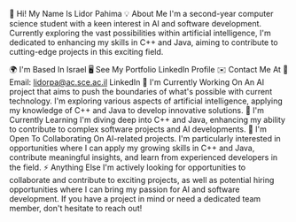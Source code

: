 👋 Hi! My Name Is Lidor Pahima
💡 About Me
I'm a second-year computer science student with a keen interest in AI and software development. Currently exploring the vast possibilities within artificial intelligence, I'm dedicated to enhancing my skills in C++ and Java, aiming to contribute to cutting-edge projects in this exciting field.

🌍 I'm Based In
Israel
🖥️ See My Portfolio
LinkedIn Profile
✉️ Contact Me At
📧 Email: lidorpa@ac.sce.ac.il
LinkedIn
🚀 I'm Currently Working On
An AI project that aims to push the boundaries of what's possible with current technology. I'm exploring various aspects of artificial intelligence, applying my knowledge of C++ and Java to develop innovative solutions.
🧠 I'm Currently Learning
I'm diving deep into C++ and Java, enhancing my ability to contribute to complex software projects and AI developments.
🤝 I'm Open To Collaborating On
AI-related projects. I'm particularly interested in opportunities where I can apply my growing skills in C++ and Java, contribute meaningful insights, and learn from experienced developers in the field.
⚡ Anything Else
I'm actively looking for opportunities to collaborate and contribute to exciting projects, as well as potential hiring opportunities where I can bring my passion for AI and software development. If you have a project in mind or need a dedicated team member, don't hesitate to reach out!
